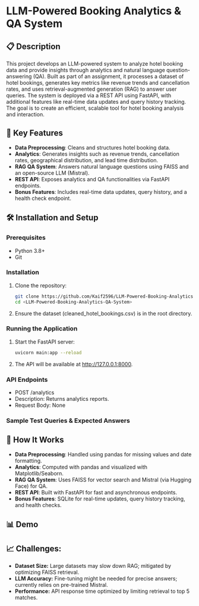 
# LLM-Powered Booking Analytics & QA System



## 📋  Description

This project develops an LLM-powered system to analyze hotel booking data and provide insights through analytics and natural language question-answering (QA). Built as part of an assignment, it processes a dataset of hotel bookings, generates key metrics like revenue trends and cancellation rates, and uses retrieval-augmented generation (RAG) to answer user queries. The system is deployed via a REST API using FastAPI, with additional features like real-time data updates and query history tracking. The goal is to create an efficient, scalable tool for hotel booking analysis and interaction.

## 🚀 Key Features

- **Data Preprocessing**: Cleans and structures hotel booking data.
- **Analytics**: Generates insights such as revenue trends, cancellation rates, geographical distribution, and lead time distribution.
- **RAG QA System**: Answers natural language questions using FAISS and an open-source LLM (Mistral).
- **REST API**: Exposes analytics and QA functionalities via FastAPI endpoints.
- **Bonus Features**: Includes real-time data updates, query history, and a health check endpoint.
## 🛠️ Installation and Setup


### Prerequisites
- Python 3.8+
- Git

### Installation
1. Clone the repository:
   ```bash
   git clone https://github.com/Kaif2596/LLM-Powered-Booking-Analytics-QA-System.git
   cd <LLM-Powered-Booking-Analytics-QA-System>

2. Ensure the dataset (cleaned_hotel_bookings.csv) is in the root directory.

### Running the Application

1. Start the FastAPI server:
   ```bash
   uvicorn main:app --reload
2. The API will be available at http://127.0.0.1:8000.

### API Endpoints
- POST /analytics
- Description: Returns analytics reports.
- Request Body: None


### Sample Test Queries & Expected Answers


## 🧠 How It Works

- **Data Preprocessing**: Handled using pandas for missing values and date formatting.
- **Analytics**: Computed with pandas and visualized with Matplotlib/Seaborn.
- **RAG QA System**: Uses FAISS for vector search and Mistral (via Hugging Face) for QA.
- **REST API**: Built with FastAPI for fast and asynchronous endpoints.
- **Bonus Features**: SQLite for real-time updates, query history tracking, and health checks.
## 📊 Demo


## 📈 Challenges:

*   **Dataset Size:**  Large datasets may slow down RAG; mitigated by optimizing FAISS retrieval.
*   **LLM Accuracy:** Fine-tuning might be needed for precise answers; currently relies on pre-trained Mistral.
*   **Performance:** API response time optimized by limiting retrieval to top 5 matches.
